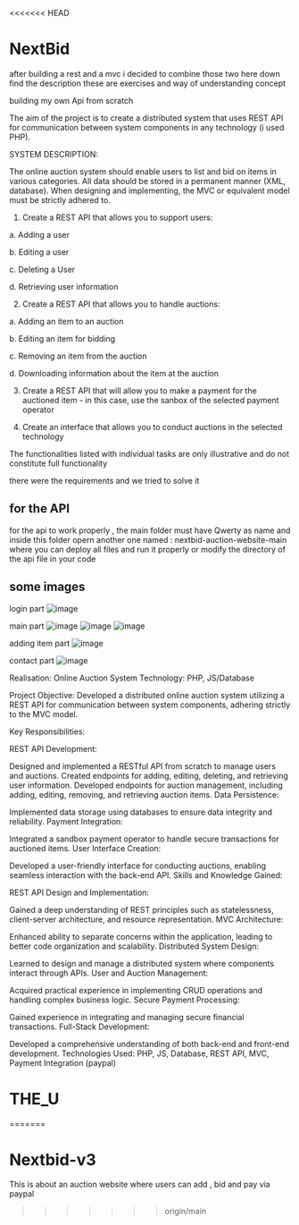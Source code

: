 <<<<<<< HEAD
# NextBid

after building a rest and a mvc i decided to combine those two here down find the description 
these are exercises and way of understanding concept 

building my own Api from scratch 

The aim of the project is to create a distributed system that uses REST API for communication between system components in any technology (i used PHP). 

SYSTEM DESCRIPTION: 

The online auction system should enable users to list and bid on items in various categories. All data should be stored in a permanent manner (XML, database). When designing and implementing, the MVC or equivalent model must be strictly adhered to. 

 

1. Create a REST API that allows you to support users: 

a. Adding a user 

b. Editing a user 

c. Deleting a User 

d. Retrieving user information 

2. Create a REST API that allows you to handle auctions: 

a. Adding an item to an auction 

b. Editing an item for bidding 

c. Removing an item from the auction 

d. Downloading information about the item at the auction 

3. Create a REST API that will allow you to make a payment for the auctioned item - in this case, use the sanbox of the selected payment operator 

4. Create an interface that allows you to conduct auctions in the selected technology 

 

The functionalities listed with individual tasks are only illustrative and do not constitute full functionality


there were the requirements and we tried to solve it


## for the API 

for the api to work properly , the main folder must have Qwerty as name and inside this folder opern another one named : nextbid-auction-website-main where you can deploy all files and run it properly or modify the directory of the api file in your code 


## some images 
login part
![image](https://github.com/Uzziahlukeka/MVC-and-Rest-try/assets/102746022/246920bc-d1e3-49ea-8fe6-03ae7b4ef5ea)

main part 
![image](https://github.com/Uzziahlukeka/MVC-and-Rest-try/assets/102746022/85791c00-b9c5-4748-87f5-9aef95e78302)
![image](https://github.com/Uzziahlukeka/MVC-and-Rest-try/assets/102746022/389e909a-8a24-4154-8535-004fc71f06ab)
![image](https://github.com/Uzziahlukeka/MVC-and-Rest-try/assets/102746022/08f26908-a957-408e-bc13-d54cee7dbf62)

adding item part 
![image](https://github.com/Uzziahlukeka/MVC-and-Rest-try/assets/102746022/eb609ad0-2ca7-418c-842b-a4bd5ce74f58)

contact part
![image](https://github.com/Uzziahlukeka/MVC-and-Rest-try/assets/102746022/6876526c-4b9d-4d2e-b2ec-5c522fa00fa4)

Realisation: 
Online Auction System
Technology: PHP, JS/Database

Project Objective:
Developed a distributed online auction system utilizing a REST API for communication between system components, adhering strictly to the MVC model.

Key Responsibilities:

REST API Development:

Designed and implemented a RESTful API from scratch to manage users and auctions.
Created endpoints for adding, editing, deleting, and retrieving user information.
Developed endpoints for auction management, including adding, editing, removing, and retrieving auction items.
Data Persistence:

Implemented data storage using databases to ensure data integrity and reliability.
Payment Integration:

Integrated a sandbox payment operator to handle secure transactions for auctioned items.
User Interface Creation:

Developed a user-friendly interface for conducting auctions, enabling seamless interaction with the back-end API.
Skills and Knowledge Gained:

REST API Design and Implementation:

Gained a deep understanding of REST principles such as statelessness, client-server architecture, and resource representation.
MVC Architecture:

Enhanced ability to separate concerns within the application, leading to better code organization and scalability.
Distributed System Design:

Learned to design and manage a distributed system where components interact through APIs.
User and Auction Management:

Acquired practical experience in implementing CRUD operations and handling complex business logic.
Secure Payment Processing:

Gained experience in integrating and managing secure financial transactions.
Full-Stack Development:

Developed a comprehensive understanding of both back-end and front-end development.
Technologies Used:
PHP, JS, Database, REST API, MVC, Payment Integration (paypal)










# THE_U
=======
# Nextbid-v3
This is about an auction website where users can add , bid and pay via paypal 
>>>>>>> origin/main
